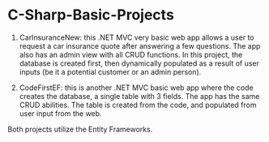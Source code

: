 # C-Sharp-Basic-Projects

1) CarInsuranceNew: this .NET MVC very basic web app allows a user to request a car insurance quote after answering a few questions. The app also has an admin view with all CRUD functions. In this project, the database is created first, then dynamically populated as a result of user inputs (be it a potential customer or an admin person).

2) CodeFirstEF: this is another .NET MVC basic web app where the code creates the database, a single table with 3 fields. The app has the same CRUD abilities. The table is created from the code, and populated from user input from the web. 

Both projects utilize the Entity Frameworks.
